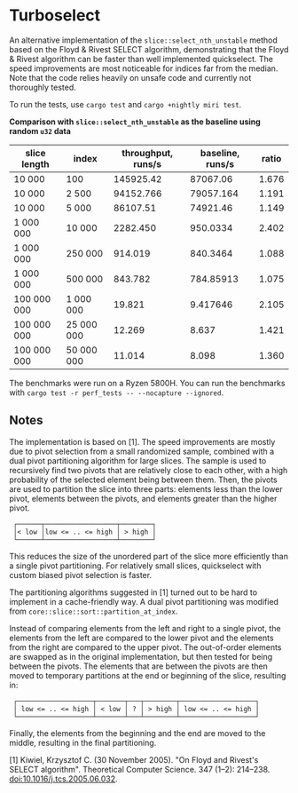 # Turboselect

An alternative implementation of the `slice::select_nth_unstable` method based on the Floyd & Rivest SELECT algorithm, demonstrating that the Floyd & Rivest algorithm can be faster than well implemented quickselect. The speed improvements are most noticeable for indices far from the median. Note that the code relies heavily on unsafe code and currently not thoroughly tested. 

To run the tests, use `cargo test` and `cargo +nightly miri test`.

**Comparison with  `slice::select_nth_unstable` as the baseline using random `u32` data**

| slice length | index      | throughput, runs/s | baseline, runs/s | ratio |
| ------------ | ---------- | ------------------ | ---------------- | ----- |
| 10 000       | 100        | 145925.42          | 87067.06         | 1.676 |
| 10 000       | 2 500      | 94152.766          | 79057.164        | 1.191 |
| 10 000       | 5 000      | 86107.51           | 74921.46         | 1.149 |
| 1 000 000    | 10 000     | 2282.450           | 950.0334         | 2.402 |
| 1 000 000    | 250 000    | 914.019            | 840.3464         | 1.088 |
| 1 000 000    | 500 000    | 843.782            | 784.85913        | 1.075 |
| 100 000 000  | 1 000 000  | 19.821             | 9.417646         | 2.105 |
| 100 000 000  | 25 000 000 | 12.269             | 8.637            | 1.421 |
| 100 000 000  | 50 000 000 | 11.014             | 8.098            | 1.360 |

The benchmarks were run on a Ryzen 5800H. You can run the benchmarks with `cargo test -r perf_tests -- --nocapture --ignored`.

## Notes

The implementation is based on [1]. The speed improvements are mostly due to pivot selection from a small randomized sample, combined with a dual pivot partitioning algorithm for large slices. The sample is used to recursively find two pivots that are relatively close to each other, with a high probability of the selected element being between them. Then, the pivots are used to partition the slice into three parts: elements less than the lower pivot, elements between the pivots, and elements greater than the higher pivot. 
```text
 ┌──────┬──────────────────┬────────┐
 │< low │low <= .. <= high │ > high │ 
 └──────┴──────────────────┴────────┘
```

This reduces the size of the unordered part of the slice more efficiently than a single pivot partitioning. For relatively small slices, quickselect with custom biased pivot selection is faster. 

The partitioning algorithms suggested in [1] turned out to be hard to implement in a cache-friendly way. A dual pivot partitioning was modified from `core::slice::sort::partition_at_index`.

Instead of comparing elements from the left and right to a single pivot, the elements from the left are compared to the lower pivot and the elements from the right are compared to the upper pivot. The out-of-order elements are swapped as in the original implementation, but then tested for being between the pivots. The elements that are between the pivots are then moved to temporary partitions at the end or beginning of the slice, resulting in:
```text
 ┌───────────────────┬───────┬───┬────────┬───────────────────┐
 │ low <= .. <= high │ < low │ ? │ > high │ low <= .. <= high │
 └───────────────────┴───────┴───┴────────┴───────────────────┘
```
Finally, the elements from the beginning and the end are moved to the middle, resulting in the final partitioning.


[1] Kiwiel, Krzysztof C. (30 November 2005). "On Floyd and Rivest's SELECT algorithm". Theoretical Computer Science. 347 (1–2): 214–238. [doi:10.1016/j.tcs.2005.06.032](https://doi.org/10.1016%2Fj.tcs.2005.06.032).